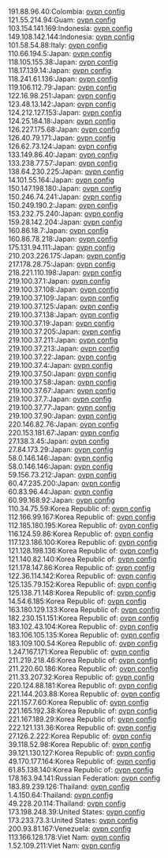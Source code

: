 191.88.96.40:Colombia: [ovpn config](vpn/191_88_96_40.ovpn)  
121.55.214.94:Guam: [ovpn config](vpn/121_55_214_94.ovpn)  
103.154.141.169:Indonesia: [ovpn config](vpn/103_154_141_169.ovpn)  
149.108.142.144:Indonesia: [ovpn config](vpn/149_108_142_144.ovpn)  
101.58.54.88:Italy: [ovpn config](vpn/101_58_54_88.ovpn)  
110.66.194.5:Japan: [ovpn config](vpn/110_66_194_5.ovpn)  
118.105.155.38:Japan: [ovpn config](vpn/118_105_155_38.ovpn)  
118.17.139.14:Japan: [ovpn config](vpn/118_17_139_14.ovpn)  
118.241.61.136:Japan: [ovpn config](vpn/118_241_61_136.ovpn)  
119.106.112.79:Japan: [ovpn config](vpn/119_106_112_79.ovpn)  
122.16.98.251:Japan: [ovpn config](vpn/122_16_98_251.ovpn)  
123.48.13.142:Japan: [ovpn config](vpn/123_48_13_142.ovpn)  
124.212.127.153:Japan: [ovpn config](vpn/124_212_127_153.ovpn)  
124.25.184.18:Japan: [ovpn config](vpn/124_25_184_18.ovpn)  
126.227.175.68:Japan: [ovpn config](vpn/126_227_175_68.ovpn)  
126.40.79.171:Japan: [ovpn config](vpn/126_40_79_171.ovpn)  
126.62.73.124:Japan: [ovpn config](vpn/126_62_73_124.ovpn)  
133.149.86.40:Japan: [ovpn config](vpn/133_149_86_40.ovpn)  
133.238.77.57:Japan: [ovpn config](vpn/133_238_77_57.ovpn)  
138.64.230.225:Japan: [ovpn config](vpn/138_64_230_225.ovpn)  
14.101.55.164:Japan: [ovpn config](vpn/14_101_55_164.ovpn)  
150.147.198.180:Japan: [ovpn config](vpn/150_147_198_180.ovpn)  
150.246.74.241:Japan: [ovpn config](vpn/150_246_74_241.ovpn)  
150.249.190.2:Japan: [ovpn config](vpn/150_249_190_2.ovpn)  
153.232.75.240:Japan: [ovpn config](vpn/153_232_75_240.ovpn)  
159.28.142.204:Japan: [ovpn config](vpn/159_28_142_204.ovpn)  
160.86.18.7:Japan: [ovpn config](vpn/160_86_18_7.ovpn)  
160.86.78.218:Japan: [ovpn config](vpn/160_86_78_218.ovpn)  
175.131.94.111:Japan: [ovpn config](vpn/175_131_94_111.ovpn)  
210.203.226.175:Japan: [ovpn config](vpn/210_203_226_175.ovpn)  
217.178.28.75:Japan: [ovpn config](vpn/217_178_28_75.ovpn)  
218.221.110.198:Japan: [ovpn config](vpn/218_221_110_198.ovpn)  
219.100.37.1:Japan: [ovpn config](vpn/219_100_37_1.ovpn)  
219.100.37.108:Japan: [ovpn config](vpn/219_100_37_108.ovpn)  
219.100.37.109:Japan: [ovpn config](vpn/219_100_37_109.ovpn)  
219.100.37.125:Japan: [ovpn config](vpn/219_100_37_125.ovpn)  
219.100.37.138:Japan: [ovpn config](vpn/219_100_37_138.ovpn)  
219.100.37.19:Japan: [ovpn config](vpn/219_100_37_19.ovpn)  
219.100.37.205:Japan: [ovpn config](vpn/219_100_37_205.ovpn)  
219.100.37.211:Japan: [ovpn config](vpn/219_100_37_211.ovpn)  
219.100.37.213:Japan: [ovpn config](vpn/219_100_37_213.ovpn)  
219.100.37.22:Japan: [ovpn config](vpn/219_100_37_22.ovpn)  
219.100.37.4:Japan: [ovpn config](vpn/219_100_37_4.ovpn)  
219.100.37.50:Japan: [ovpn config](vpn/219_100_37_50.ovpn)  
219.100.37.58:Japan: [ovpn config](vpn/219_100_37_58.ovpn)  
219.100.37.67:Japan: [ovpn config](vpn/219_100_37_67.ovpn)  
219.100.37.7:Japan: [ovpn config](vpn/219_100_37_7.ovpn)  
219.100.37.77:Japan: [ovpn config](vpn/219_100_37_77.ovpn)  
219.100.37.90:Japan: [ovpn config](vpn/219_100_37_90.ovpn)  
220.146.82.76:Japan: [ovpn config](vpn/220_146_82_76.ovpn)  
220.153.181.67:Japan: [ovpn config](vpn/220_153_181_67.ovpn)  
27.138.3.45:Japan: [ovpn config](vpn/27_138_3_45.ovpn)  
27.84.173.29:Japan: [ovpn config](vpn/27_84_173_29.ovpn)  
58.0.146.146:Japan: [ovpn config](vpn/58_0_146_146.ovpn)  
58.0.146.146:Japan: [ovpn config](vpn/58_0_146_146.ovpn)  
59.156.73.212:Japan: [ovpn config](vpn/59_156_73_212.ovpn)  
60.47.235.200:Japan: [ovpn config](vpn/60_47_235_200.ovpn)  
60.83.96.44:Japan: [ovpn config](vpn/60_83_96_44.ovpn)  
60.99.168.92:Japan: [ovpn config](vpn/60_99_168_92.ovpn)  
110.34.75.59:Korea Republic of: [ovpn config](vpn/110_34_75_59.ovpn)  
112.166.99.167:Korea Republic of: [ovpn config](vpn/112_166_99_167.ovpn)  
112.185.180.195:Korea Republic of: [ovpn config](vpn/112_185_180_195.ovpn)  
116.124.59.86:Korea Republic of: [ovpn config](vpn/116_124_59_86.ovpn)  
117.123.186.100:Korea Republic of: [ovpn config](vpn/117_123_186_100.ovpn)  
121.128.198.136:Korea Republic of: [ovpn config](vpn/121_128_198_136.ovpn)  
121.140.82.140:Korea Republic of: [ovpn config](vpn/121_140_82_140.ovpn)  
121.178.147.86:Korea Republic of: [ovpn config](vpn/121_178_147_86.ovpn)  
122.36.114.142:Korea Republic of: [ovpn config](vpn/122_36_114_142.ovpn)  
125.135.79.152:Korea Republic of: [ovpn config](vpn/125_135_79_152.ovpn)  
125.138.71.148:Korea Republic of: [ovpn config](vpn/125_138_71_148.ovpn)  
14.54.6.185:Korea Republic of: [ovpn config](vpn/14_54_6_185.ovpn)  
163.180.129.133:Korea Republic of: [ovpn config](vpn/163_180_129_133.ovpn)  
182.230.151.151:Korea Republic of: [ovpn config](vpn/182_230_151_151.ovpn)  
183.102.43.104:Korea Republic of: [ovpn config](vpn/183_102_43_104.ovpn)  
183.106.105.135:Korea Republic of: [ovpn config](vpn/183_106_105_135.ovpn)  
183.109.100.54:Korea Republic of: [ovpn config](vpn/183_109_100_54.ovpn)  
1.247.167.171:Korea Republic of: [ovpn config](vpn/1_247_167_171.ovpn)  
211.219.218.46:Korea Republic of: [ovpn config](vpn/211_219_218_46.ovpn)  
211.220.60.186:Korea Republic of: [ovpn config](vpn/211_220_60_186.ovpn)  
211.33.207.32:Korea Republic of: [ovpn config](vpn/211_33_207_32.ovpn)  
220.124.88.181:Korea Republic of: [ovpn config](vpn/220_124_88_181.ovpn)  
221.144.203.88:Korea Republic of: [ovpn config](vpn/221_144_203_88.ovpn)  
221.157.7.60:Korea Republic of: [ovpn config](vpn/221_157_7_60.ovpn)  
221.165.192.38:Korea Republic of: [ovpn config](vpn/221_165_192_38.ovpn)  
221.167.189.29:Korea Republic of: [ovpn config](vpn/221_167_189_29.ovpn)  
222.121.131.36:Korea Republic of: [ovpn config](vpn/222_121_131_36.ovpn)  
27.126.2.222:Korea Republic of: [ovpn config](vpn/27_126_2_222.ovpn)  
39.118.52.98:Korea Republic of: [ovpn config](vpn/39_118_52_98.ovpn)  
39.121.130.127:Korea Republic of: [ovpn config](vpn/39_121_130_127.ovpn)  
49.170.177.164:Korea Republic of: [ovpn config](vpn/49_170_177_164.ovpn)  
61.85.138.140:Korea Republic of: [ovpn config](vpn/61_85_138_140.ovpn)  
178.163.94.141:Russian Federation: [ovpn config](vpn/178_163_94_141.ovpn)  
183.89.239.126:Thailand: [ovpn config](vpn/183_89_239_126.ovpn)  
1.4.150.64:Thailand: [ovpn config](vpn/1_4_150_64.ovpn)  
49.228.20.114:Thailand: [ovpn config](vpn/49_228_20_114.ovpn)  
173.198.248.39:United States: [ovpn config](vpn/173_198_248_39.ovpn)  
173.233.73.3:United States: [ovpn config](vpn/173_233_73_3.ovpn)  
200.93.81.167:Venezuela: [ovpn config](vpn/200_93_81_167.ovpn)  
113.166.128.178:Viet Nam: [ovpn config](vpn/113_166_128_178.ovpn)  
1.52.109.211:Viet Nam: [ovpn config](vpn/1_52_109_211.ovpn)  
